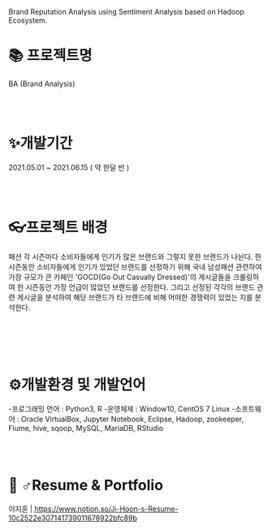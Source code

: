 Brand Reputation Analysis using Sentiment Analysis based on Hadoop Ecosystem.

📚 프로젝트명
===============
BA (Brand Analysis)

<br />
<br />

✨개발기간
==============
2021.05.01 ~ 2021.06.15 ( 약 한달 반 )

<br />
<br />

👓프로젝트 배경
==============
패션 각 시즌마다 소비자들에게 인기가 많은 브랜드와 그렇지 못한 브랜드가 나뉜다. 한 시즌동안 소비자들에게 인기가 있었던 브랜드를 선정하기 위해 국내 남성패션 관련하여 가장 규모가 큰 카페인 'GOCD(Go Out Casually Dressed)'의 게시글들을 크롤링하여 한 시즌동안 가장 언급이 많았던 브랜드를 선정한다. 그리고 선정된 각각의 브랜드 관련 게시글을 분석하여 해당 브랜드가 타 브랜드에 비해 어떠한 경쟁력이 있었는 지를 분석한다.

<br />
<br />



<br />
<br />


⚙개발환경 및 개발언어
==================
-프로그래밍 언어 : Python3, R
-운영체제 : Window10, CentOS 7 Linux
-소프트웨어 : Oracle VirtualBox, Jupyter Notebook, Eclipse, Hadoop, zookeeper, Flume, hive, sqoop, MySQL, MariaDB, RStudio

<br />
<br />


🤼 ♂Resume & Portfolio
==================
이지훈 | https://www.notion.so/Ji-Hoon-s-Resume-10c2522e307141739011678922bfc89b  

